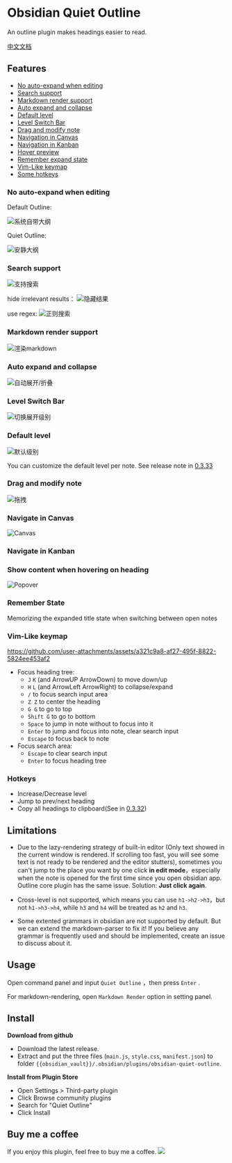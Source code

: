 # Obsidian Quiet Outline

An outline plugin makes headings easier to read.

[中文文档](https://github.com/guopenghui/obsidian-quiet-outline/blob/master/README-CN.md)

## Features
+ [No auto-expand when editing](#no-auto-expand-when-editing)
+ [Search support](#search-support)
+ [Markdown render support](#markdown-render-support)
+ [Auto expand and collapse](#auto-expand-and-collapse)
+ [Default level](#default-level)
+ [Level Switch Bar](#level-switch-bar)
+ [Drag and modify note](#drag-and-modify-note)
+ [Navigation in Canvas](#navigate-in-canvas)
+ [Navigation in Kanban](#navigate-in-kanban)
+ [Hover preview](#show-content-when-hovering-on-heading)
+ [Remember expand state](#remember-state)
+ [Vim-Like keymap](#vim-like-keymap)
+ [Some hotkeys](#hotkeys)

### No auto-expand when editing

Default Outline: 

![系统自带大纲](https://raw.githubusercontent.com/guopenghui/obsidian-quiet-outline/master/public/notquiet.gif)

Quiet Outline: 

![安静大纲](https://raw.githubusercontent.com/guopenghui/obsidian-quiet-outline/master/public/quiet.gif)


### Search support

![支持搜索](https://raw.githubusercontent.com/guopenghui/obsidian-quiet-outline/master/public/search.gif)

hide irrelevant results：
![隐藏结果](https://raw.githubusercontent.com/guopenghui/obsidian-quiet-outline/master/public/hide_irrelevant.gif)

use regex:
![正则搜索](https://raw.githubusercontent.com/guopenghui/obsidian-quiet-outline/master/public/regex_search.gif)


### Markdown render support

![渲染markdown](https://raw.githubusercontent.com/guopenghui/obsidian-quiet-outline/master/public/markdown.gif)

### Auto expand and collapse

![自动展开/折叠](https://raw.githubusercontent.com/guopenghui/obsidian-quiet-outline/master/public/auto_expand.gif)

### Level Switch Bar

![切换展开级别](https://raw.githubusercontent.com/guopenghui/obsidian-quiet-outline/master/public/switch.gif)


### Default level
![默认级别](https://raw.githubusercontent.com/guopenghui/obsidian-quiet-outline/master/public/default-level.gif)

You can customize the default level per note. See release note in [0.3.33](https://github.com/guopenghui/obsidian-quiet-outline/releases/tag/0.3.33) 

### Drag and modify note
![拖拽](https://raw.githubusercontent.com/guopenghui/obsidian-quiet-outline/master/public/drag.gif)


### Navigate in Canvas
![Canvas](https://raw.githubusercontent.com/guopenghui/obsidian-quiet-outline/master/public/nav_in_canvas.gif)

### Navigate in Kanban

### Show content when hovering on heading
![Popover](https://raw.githubusercontent.com/guopenghui/obsidian-quiet-outline/master/public/popover.gif)


### Remember State
Memorizing the expanded title state when switching between open notes

### Vim-Like keymap
https://github.com/user-attachments/assets/a321c9a8-af27-495f-8822-5824ee453af2

+ Focus heading tree:
    + `J` `K` (and ArrowUP ArrowDown) to move down/up
    + `H` `L` (and ArrowLeft ArrowRight) to collapse/expand 
    + `/` to focus search input area
    + `Z Z` to center the heading
    + `G G` to go to top
    + `Shift G` to go to bottom
    + `Space` to jump in note without to focus into it
    + `Enter` to jump and focus into note, clear search input 
    + `Escape` to focus back to note
+ Focus search area:
    + `Escape` to clear search input
    + `Enter` to focus heading tree

### Hotkeys
+ Increase/Decrease level
+ Jump to prev/next heading
+ Copy all headings to clipboard(See in [0.3.32](https://github.com/guopenghui/obsidian-quiet-outline/releases/tag/0.3.32))

## Limitations

+ Due to the lazy-rendering strategy of built-in editor (Only text showed in the current window is rendered. If scrolling too fast, you will see some text is not ready to be rendered and  the editor stutters), sometimes you can't jump to the place you want by one click **in edit mode**，especially when the note is opened for the first time since you open obsidian app.    Outline core plugin has the same issue.  Solution: **Just click again**.

+ Cross-level is not supported, which means you can use `h1->h2->h3`，but not `h1->h3->h4`, while `h3` and `h4` will be treated as `h2` and `h3`. 

+ Some extented grammars in obsidian are not supported by default. But we can extend the markdown-parser to fix it! If you believe any grammar is frequently used and should be implemented, create an issue to discuss about it.


## Usage

Open command panel and input `Quiet Outline` ，then press `Enter` . 

For markdown-rendering, open `Markdown Render` option in setting panel.



## Install

**Download from github**
   + Download the latest release. 
   + Extract and put the three files (`main.js`, `style.css`, `manifest.json`) to folder `{{obsidian_vault}}/.obsidian/plugins/obsidian-quiet-outline`.

**Install from Plugin Store**
+ Open Settings > Third-party plugin
+ Click Browse community plugins
+ Search for "Quiet Outline"
+ Click Install

## Buy me a coffee
If you enjoy this plugin, feel free to buy me a coffee.
<a href="https://www.buymeacoffee.com/thtree"><img src="https://img.buymeacoffee.com/button-api/?text=Buy me a coffee&emoji=&slug=thtree&button_colour=40DCA5&font_colour=ffffff&font_family=Cookie&outline_colour=000000&coffee_colour=FFDD00" /></a>
